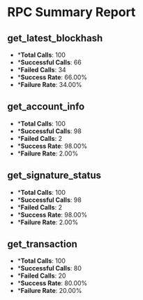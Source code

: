 # RPC Summary Report

## get_latest_blockhash
- ***Total Calls**: 100
- ***Successful Calls**: 66
- ***Failed Calls**: 34
- ***Success Rate**: 66.00%
- ***Failure Rate**: 34.00%
## get_account_info
- ***Total Calls**: 100
- ***Successful Calls**: 98
- ***Failed Calls**: 2
- ***Success Rate**: 98.00%
- ***Failure Rate**: 2.00%
## get_signature_status
- ***Total Calls**: 100
- ***Successful Calls**: 98
- ***Failed Calls**: 2
- ***Success Rate**: 98.00%
- ***Failure Rate**: 2.00%
## get_transaction
- ***Total Calls**: 100
- ***Successful Calls**: 80
- ***Failed Calls**: 20
- ***Success Rate**: 80.00%
- ***Failure Rate**: 20.00%
